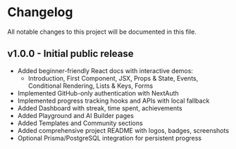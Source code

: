 Changelog
=========

All notable changes to this project will be documented in this file.

v1.0.0 - Initial public release
--------------------------------
- Added beginner-friendly React docs with interactive demos:
  - Introduction, First Component, JSX, Props & State, Events, Conditional Rendering, Lists & Keys, Forms
- Implemented GitHub-only authentication with NextAuth
- Implemented progress tracking hooks and APIs with local fallback
- Added Dashboard with streak, time spent, achievements
- Added Playground and AI Builder pages
- Added Templates and Community sections
- Added comprehensive project README with logos, badges, screenshots
- Optional Prisma/PostgreSQL integration for persistent progress


